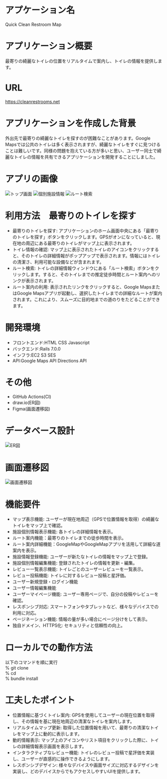 # アプケーション名
Quick Clean Restroom Map

# アプリケーション概要
最寄りの綺麗なトイレの位置をリアルタイムで案内し、トイレの情報を提供します。

# URL
https://cleanrestrooms.net

# アプリケーションを作成した背景
外出先で最寄りの綺麗なトイレを探すのが困難なことがあります。Google Mapsでは公共のトイレは多く表示されますが、綺麗なトイレをすぐに見つけることは難しいです。同様の問題を抱えている方が多いと思い、ユーザー同士で綺麗なトイレの情報を共有できるアプリケーションを開発することにしました。

# アプリの画像
![トップ画面](https://i.gyazo.com/21dbf0bcdc8f1cdf8041b7359b5b75ba.jpg)
![個別施設情報](https://i.gyazo.com/9fe77cdd36457ba396b3b02007898bce.jpg)
![ルート検索](https://i.gyazo.com/fa4f1b98dbea39ccf93a9a9624c75232.jpg)

# 利用方法　最寄りのトイレを探す
* 最寄りのトイレを探す: アプリケーションのホーム画面中央にある「最寄りのトイレを探す」ボタンをクリックします。GPSがオンになっていると、現在地の周辺にある最寄りのトイレがマップ上に表示されます。
* トイレ情報の確認: マップ上に表示されたトイレのアイコンをクリックすると、そのトイレの詳細情報がポップアップで表示されます。情報にはトイレの清潔さ、利用可能な設備などが含まれます。
* ルート検索: トイレの詳細情報ウィンドウにある「ルート検索」ボタンをクリックします。すると、そのトイレまでの推定徒歩時間とルート案内へのリンクが表示されます。
* ルート案内の利用: 表示されたリンクをクリックすると、Google MapsまたはGoogle Mapsアプリが起動し、選択したトイレまでの詳細なルートが案内されます。これにより、スムーズに目的地までの道のりをたどることができます。

# 開発環境
* フロントエンド:HTML CSS Javascript
* バックエンド:Rails 7.0.0
* インフラ:EC2 S3 SES
* API:Google Maps API Directions API
  
# その他  
* GitHub Actions(CI)
* draw.io(ER図)
* Figma(画面遷移図)

# データベース設計
![ER図](https://i.gyazo.com/0fef80bae4ed5a43f7844da011694a31.png)

# 画面遷移図
![画面遷移図](https://i.gyazo.com/5df70c98f86793eed3264bb64e9c60fc.png)

# 機能要件
* マップ表示機能: ユーザーが現在地周辺（GPSで位置情報を取得）の綺麗なトイレをマップ上で確認。
* 施設個別情報表示機能: 各トイレの詳細情報を表示。
* ルート案内機能：最寄りのトイレまでの徒歩時間を表示。
* ルート案内詳細機能：GoogleMapやGoogleMapアプリを活用して詳細な道案内を表示。
* 施設情報登録機能: ユーザーが新たなトイレの情報をマップ上で登録。
* 施設個別情報編集機能: 登録されたトイレの情報を更新・編集。
* レビュー一覧表示機能: トイレごとのユーザーレビューを一覧表示。
* レビュー投稿機能: トイレに対するレビュー投稿と星評価。
* ユーザー新規登録・ログイン機能
* ユーザー情報編集機能
* ユーザーマイページ機能: ユーザー専用ページで、自分の投稿やレビューを確認。
* レスポンシブ対応: スマートフォンやタブレットなど、様々なデバイスでの利用に対応。
* ページネーション機能: 情報の量が多い場合にページ分けをして表示。
* 独自ドメイン、HTTPS化: セキュリティと信頼性の向上。

# ローカルでの動作方法
以下のコマンドを順に実行\
% git clone\
% cd\
% bundle install

# 工夫したポイント
* 位置情報に基づくトイレ案内: GPSを使用してユーザーの現在位置を取得し、その情報を基に現在地周辺の清潔なトイレを案内します。
* リアルタイムマップ更新: 取得した位置情報を用いて、最寄りの清潔なトイレをマップ上に動的に表示します。
* 動的情報表示: マップ上のアイコンやリスト項目をクリックした際に、トイレの詳細情報表示画面を表示します。
* インタラクティブなレビュー機能: トイレのレビュー投稿で星評価を実装し、ユーザーが直感的に操作できるようにします。
* レスポンシブデザイン: 様々なデバイスや画面サイズに対応するデザインを実装し、どのデバイスからでもアクセスしやすいUIを提供します。